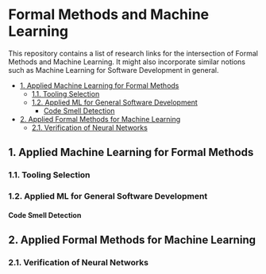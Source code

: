 # Formal Methods and Machine Learning

This repository contains a list of research links for the intersection
of Formal Methods and Machine Learning.
It might also incorporate similar notions such as
Machine Learning for Software Development in general.

<!-- TOC depthFrom:2 depthTo:4 updateOnSave:true -->

- [1. Applied Machine Learning for Formal Methods](#1-applied-machine-learning-for-formal-methods)
  - [1.1. Tooling Selection](#11-tooling-selection)
  - [1.2. Applied ML for General Software Development](#12-applied-ml-for-general-software-development)
    - [Code Smell Detection](#code-smell-detection)
- [2. Applied Formal Methods for Machine Learning](#2-applied-formal-methods-for-machine-learning)
  - [2.1. Verification of Neural Networks](#21-verification-of-neural-networks)

<!-- /TOC -->

## 1. Applied Machine Learning for Formal Methods

### 1.1. Tooling Selection

### 1.2. Applied ML for General Software Development

#### Code Smell Detection

## 2. Applied Formal Methods for Machine Learning

### 2.1. Verification of Neural Networks
